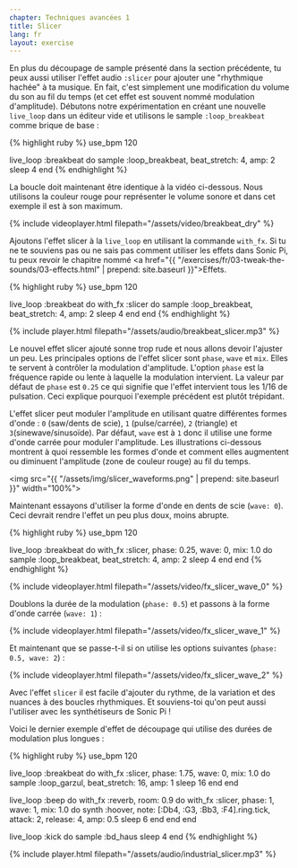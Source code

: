 ```yaml
---
chapter: Techniques avancées 1
title: Slicer
lang: fr
layout: exercise
---
```


En plus du découpage de sample présenté dans la section précédente, tu peux aussi utiliser l'effet audio `:slicer` pour ajouter  une "rhythmique hachée" à ta musique. En fait, c'est simplement une modification du volume du son au fil du temps (et cet effet est souvent nommé modulation d'amplitude). Débutons notre expérimentation en créant une nouvelle `live_loop` dans un éditeur vide et utilisons le sample `:loop_breakbeat` comme brique de base&nbsp;:

{% highlight ruby %}
use_bpm 120

live_loop :breakbeat do
  sample :loop_breakbeat, beat_stretch: 4, amp: 2
  sleep 4
end
{% endhighlight %}

La boucle doit maintenant être identique à la vidéo ci-dessous. Nous utilisons la couleur rouge pour représenter le volume sonore et dans cet exemple il est à son maximum.  

{% include videoplayer.html filepath="/assets/video/breakbeat_dry" %}

Ajoutons l'effet slicer à la `live_loop` en utilisant la commande `with_fx`. Si tu ne te souviens pas ou ne sais pas comment utiliser les effets dans Sonic Pi, tu peux revoir le chapitre nommé <a href="{{ "/exercises/fr/03-tweak-the-sounds/03-effects.html" | prepend: site.baseurl }}">Effets</a>.

{% highlight ruby %}
use_bpm 120

live_loop :breakbeat do
  with_fx :slicer do
    sample :loop_breakbeat, beat_stretch: 4, amp: 2
    sleep 4
  end
end
{% endhighlight %}

{% include player.html filepath="/assets/audio/breakbeat_slicer.mp3" %}

Le nouvel effet slicer ajouté sonne trop rude et nous allons devoir l'ajuster un peu. Les principales options de l'effet slicer sont  `phase`, `wave` et `mix`. Elles te servent à contrôler la modulation d'amplitude. L'option `phase` est la fréquence rapide ou lente à laquelle la modulation intervient. La valeur par défaut de `phase` est `0.25` ce qui signifie que l'effet intervient tous les 1/16 de pulsation. Ceci explique pourquoi l'exemple précédent est plutôt trépidant.

L'effet slicer peut moduler l'amplitude en utilisant quatre différentes formes d'onde&nbsp;: `0` (saw/dents de scie), `1` (pulse/carrée), `2` (triangle) et `3`(sinewave/sinusoïde). Par défaut, `wave` est à `1` donc il utilise une forme d'onde carrée pour moduler l'amplitude. Les illustrations ci-dessous montrent à quoi ressemble les formes d'onde et comment elles augmentent ou diminuent l'amplitude (zone de couleur rouge) au fil du temps.

<img src="{{ "/assets/img/slicer_waveforms.png" | prepend: site.baseurl }}" width="100%">

Maintenant essayons d'utiliser la forme d'onde en dents de scie (`wave: 0`). Ceci devrait rendre l'effet un peu plus doux, moins abrupte.

{% highlight ruby %}
use_bpm 120

live_loop :breakbeat do
  with_fx :slicer, phase: 0.25, wave: 0, mix: 1.0 do
    sample :loop_breakbeat, beat_stretch: 4, amp: 2
    sleep 4
  end
end
{% endhighlight %}

{% include videoplayer.html filepath="/assets/video/fx_slicer_wave_0" %}

Doublons la durée de la modulation (`phase: 0.5`) et passons à la forme d'onde carrée (`wave: 1`)&nbsp;:

{% include videoplayer.html filepath="/assets/video/fx_slicer_wave_1" %}

Et maintenant que se passe-t-il si on utilise les options suivantes (`phase: 0.5, wave: 2`)&nbsp;:

{% include videoplayer.html filepath="/assets/video/fx_slicer_wave_2" %}

Avec l'effet `slicer` il est facile d'ajouter du rythme, de la variation et des nuances à des boucles rhythmiques. Et souviens-toi qu'on peut aussi l'utiliser avec les synthétiseurs de Sonic Pi&nbsp;!

Voici le dernier exemple d'effet de découpage qui utilise des durées de modulation plus longues&nbsp;:

{% highlight ruby %}
use_bpm 120

live_loop :breakbeat do
  with_fx :slicer, phase: 1.75, wave: 0, mix: 1.0 do
    sample :loop_garzul, beat_stretch: 16, amp: 1
    sleep 16
  end
end

live_loop :beep do
  with_fx :reverb, room: 0.9 do
    with_fx :slicer, phase: 1, wave: 1, mix: 1.0 do
      synth :hoover, note: [:Db4, :G3, :Bb3, :F4].ring.tick, attack: 2, release: 4, amp: 0.5
      sleep 6
    end
  end
end

live_loop :kick do
  sample :bd_haus
  sleep 4
end
{% endhighlight %}

{% include player.html filepath="/assets/audio/industrial_slicer.mp3" %}

